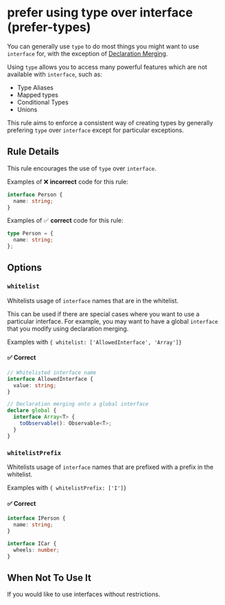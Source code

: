 # prefer using type over interface (prefer-types)

You can generally use `type` to do most things you might want to use `interface` for, with the exception of [Declaration Merging](https://www.typescriptlang.org/docs/handbook/declaration-merging.html).

Using `type` allows you to access many powerful features which are not available with `interface`, such as:

- Type Aliases
- Mapped types
- Conditional Types
- Unions

This rule aims to enforce a consistent way of creating types by generally prefering `type` over `interface` except for particular exceptions.

## Rule Details

This rule encourages the use of `type` over `interface`.

Examples of ❌ **incorrect** code for this rule:

```ts
interface Person {
  name: string;
}
```

Examples of ✅ **correct** code for this rule:

```ts
type Person = {
  name: string;
};
```

## Options

### `whitelist`

Whitelists usage of `interface` names that are in the whitelist.

This can be used if there are special cases where you want to use a particular interface. For example, you may want to have a global `interface` that you modify using declaration merging.

Examples with `{ whitelist: ['AllowedInterface', 'Array']}`

#### ✅ Correct

```ts
// Whitelisted interface name
interface AllowedInterface {
  value: string;
}

// Declaration merging onto a global interface
declare global {
  interface Array<T> {
    toObservable(): Observable<T>;
  }
}
```

### `whitelistPrefix`

Whitelists usage of `interface` names that are prefixed with a prefix in the whitelist.

Examples with `{ whitelistPrefix: ['I']}`

#### ✅ Correct

```ts
interface IPerson {
  name: string;
}

interface ICar {
  wheels: number;
}
```

## When Not To Use It

If you would like to use interfaces without restrictions.
